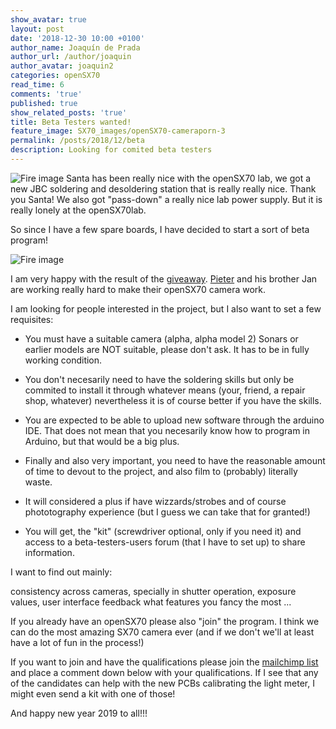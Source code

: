 ```yaml
---
show_avatar: true
layout: post
date: '2018-12-30 10:00 +0100'
author_name: Joaquín de Prada
author_url: /author/joaquin
author_avatar: joaquin2
categories: openSX70
read_time: 6
comments: 'true'
published: true
show_related_posts: 'true'
title: Beta Testers wanted!
feature_image: SX70_images/openSX70-cameraporn-3
permalink: /posts/2018/12/beta
description: Looking for comited beta testers	
---
```

![Fire image]({{site.url}}/{{site.baseurl}}img/2018/12/2018-12-30-beta-program-2.jpg)
Santa has been really nice with the openSX70 lab, we got a new JBC soldering and desoldering station that is really really nice. Thank you Santa! We also got "pass-down" a really nice lab power supply. But it is really lonely at the openSX70lab.

So since I have a few spare boards, I have decided to start a sort of beta program!

![Fire image]({{site.url}}/{{site.baseurl}}img/2018/12/2018-12-30-beta-program-1.jpg)

I am very happy with the result of the [giveaway](https://opensx70.com/posts/2018/11/giveaway). [Pieter](https://opensx70.com/posts/2018/12/winner) and his brother Jan are working really hard to make their openSX70 camera work.

I am looking for people interested in the project, but I also want to set a few requisites:

 * You must have a suitable camera (alpha, alpha model 2) Sonars or earlier models are NOT suitable, please don't ask. It has to be in fully working condition.

 * You don't necesarily need to have the soldering skills but only be commited to install it through whatever means (your, friend, a repair shop, whatever) nevertheless it is of course better if you have the skills.

 * You are expected to be able to upload new software through the arduino IDE. That does not mean that you necesarily know how to program in Arduino, but that would be a big plus.

 * Finally and also very important, you need to have the reasonable amount of time to devout to the project, and also film to (probably) literally waste.

 * It will considered a plus if have wizzards/strobes and of course phototography experience (but I guess we can take that for granted!)


 * You will get, the "kit" (screwdriver optional, only if you need it) and access to a beta-testers-users forum (that I have to set up) to share information.

I want to find out mainly:

consistency across cameras, specially in shutter operation, exposure values, 
user interface feedback
what features you fancy the most
...

If you already have an openSX70 please also "join" the program. I think we can do the most amazing SX70 camera ever (and if we don't we'll at least have a lot of fun in the process!)

If you want to join and have the qualifications please join the [mailchimp list](https://opensx70.us19.list-manage.com/subscribe?u=806a32d4f5ebbeef65c4a0661&id=92126a4933) and place a comment down below with your qualifications. If I see that any of the candidates can help with the new PCBs calibrating the light meter, I might even send a kit with one of those!

And happy new year 2019 to all!!!



